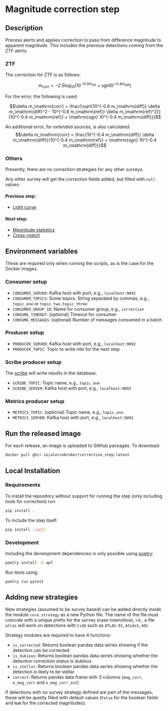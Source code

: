 # Magnitude correction step

## Description

Process alerts and applies correction to pass from difference magnitude to apparent magnitude. This
includes the previous detections coming from the ZTF alerts.

### ZTF

The correction for ZTF is as follows:

$$m_\mathrm{corr} = -2.5 \log_{10}\left(10^{-0.4 m_\mathrm{ref}} + \mathrm{sgn} 10^{-0.4 m_\mathrm{diff}}\right)$$

For the error, the following is used:

$$\delta m_\mathrm{corr} = \frac{\sqrt{10^{-0.8 m_\mathrm{diff}} \delta m_\mathrm{diff}^2 - 10^{-0.8 m_\mathrm{ref}} \delta m_\mathrm{ref}^2}}{10^{-0.4 m_\mathrm{ref}} + \mathrm{sgn} 10^{-0.4 m_\mathrm{diff}}}$$

An additional error, for extended sources, is also calculated:
$$\delta m_\mathrm{corr} = \frac{10^{-0.4 m_\mathrm{diff}} \delta m_\mathrm{diff}}{10^{-0.4 m_\mathrm{ref}} + \mathrm{sgn} 10^{-0.4 m_\mathrm{diff}}}$$

### Others

Presently, there are no correction strategies for any other surveys.

Any other survey will get the correction fields added, but filled with `null` values.

#### Previous step:
- [Light curve](https://github.com/alercebroker/lightcurve-step)

#### Next step:
- [Magnitude statistics](https://github.com/alercebroker/magstats_step)
- [Cross-match](https://github.com/alercebroker/xmatch_step)

## Environment variables

These are required only when running the scripts, as is the case for the Docker images.

### Consumer setup

- `CONSUMER_SERVER`: Kafka host with port, e.g., `localhost:9092`
- `CONSUMER_TOPICS`: Some topics. String separated by commas, e.g., `topic_one` or `topic_two,topic_three`
- `CONSUMER_GROUP_ID`: Name for consumer group, e.g., `correction`
- `CONSUME_TIMEOUT`: (optional) Timeout for consumer
- `CONSUME_MESSAGES`: (optional) Number of messages consumed in a batch

### Producer setup

- `PRODUCER_SERVER`: Kafka host with port, e.g., `localhost:9092`
- `PRODUCER_TOPIC`: Topic to write into for the next step

[//]: # (### SSL authentication)

[//]: # ()
[//]: # (When using SSL authentication for the whole cluster, the following must be provided)

[//]: # ()
[//]: # (- `KAFKA_USERNAME`: Username for the step authentication)

[//]: # (- `KAFKA_PASSWORD`: Password for the step authentication)

### Scribe producer setup

The [scribe](https://github.com/alercebroker/alerce-scribe) will write results in the database. 

- `SCRIBE_TOPIC`: Topic name, e.g., `topic_one`
- `SCRIBE_SERVER`: Kafka host with port, e.g., `localhost:9092`

### Metrics producer setup

- `METRICS_TOPIC`: (optional) Topic name, e.g., `topic_one`
- `METRICS_SERVER`: Kafka host with port, e.g., `localhost:9092`

## Run the released image

For each release, an image is uploaded to GitHub packages. To download:

```bash
docker pull ghcr.io/alercebroker/correction_step:latest
```
## Local Installation

### Requirements

To install the repository without support for running the step (only including tools for correction) run:
```bash
pip install .
```

To include the step itself:
```bash
pip install .[apf]
```

### Development

Including the development dependencies is only possible using [poetry](https://python-poetry.org/):
```bash
poetry install -E apf
```

Run tests using:
```bash
poetry run pytest
```

## Adding new strategies

New strategies (assumed to be survey based) can be added directly inside the module `core.strategy` as a new 
Python file. The name of the file must coincide with a unique prefix for the survey (case insensitive), 
i.e., a file `atlas` will work on detections with `tid`s such as `ATLAS-01`, `AtLAsS`, etc.

Strategy modules are required to have 4 functions: 
* `is_corrected`: Returns boolean pandas data series showing if the detection can be corrected
* `is_dubious`: Returns boolean pandas data series showing whether the detection correction status is dubious
* `is_stellar`: Returns boolean pandas data series showing whether the detection is likely to be stellar
* `correct`: Returns pandas data frame with 3 columns (`mag_corr`, `e_mag_corr` and `e_mag_corr_ext`)

If detections with no survey strategy defined are part of the messages, these will be quietly filled with default 
values (`False` for the boolean fields and `NaN` for the corrected magnitudes).